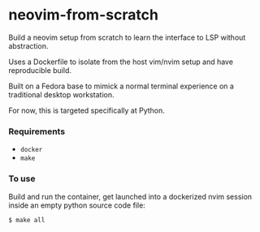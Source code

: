 # neovim-from-scratch

Build a neovim setup from scratch to learn the interface to LSP without
abstraction.

Uses a Dockerfile to isolate from the host vim/nvim setup and have reproducible
build.

Built on a Fedora base to mimick a normal terminal experience on a traditional
desktop workstation.

For now, this is targeted specifically at Python.

### Requirements

- `docker`
- `make`

### To use

Build and run the container, get launched into a dockerized nvim session inside
an empty python source code file:

```sh
$ make all
```

